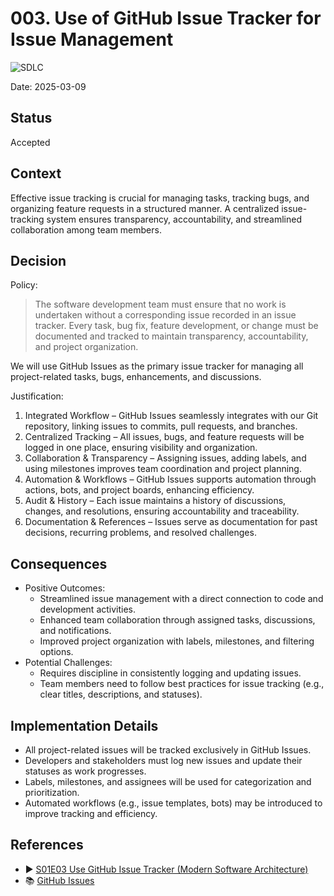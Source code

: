 ﻿# 003. Use of GitHub Issue Tracker for Issue Management
![SDLC](https://img.shields.io/badge/SDLC-orange)

Date: 2025-03-09

## Status

Accepted

## Context

Effective issue tracking is crucial for managing tasks, tracking bugs, and organizing feature requests in a structured manner.
A centralized issue-tracking system ensures transparency, accountability, and streamlined collaboration among team members.

## Decision

Policy:

> The software development team must ensure that no work is undertaken without a corresponding issue recorded in an issue tracker.
> Every task, bug fix, feature development, or change must be documented and tracked to maintain transparency, accountability, and project organization.

We will use GitHub Issues as the primary issue tracker for managing all project-related tasks, bugs, enhancements, and discussions.

Justification:

1. Integrated Workflow – GitHub Issues seamlessly integrates with our Git repository, linking issues to commits, pull requests, and branches.
2. Centralized Tracking – All issues, bugs, and feature requests will be logged in one place, ensuring visibility and organization.
3. Collaboration & Transparency – Assigning issues, adding labels, and using milestones improves team coordination and project planning.
4. Automation & Workflows – GitHub Issues supports automation through actions, bots, and project boards, enhancing efficiency.
5. Audit & History – Each issue maintains a history of discussions, changes, and resolutions, ensuring accountability and traceability.
6. Documentation & References – Issues serve as documentation for past decisions, recurring problems, and resolved challenges.

## Consequences

* Positive Outcomes:
  * Streamlined issue management with a direct connection to code and development activities.
  * Enhanced team collaboration through assigned tasks, discussions, and notifications.
  * Improved project organization with labels, milestones, and filtering options.
* Potential Challenges:
  * Requires discipline in consistently logging and updating issues.
  * Team members need to follow best practices for issue tracking (e.g., clear titles, descriptions, and statuses).

## Implementation Details

* All project-related issues will be tracked exclusively in GitHub Issues.
* Developers and stakeholders must log new issues and update their statuses as work progresses.
* Labels, milestones, and assignees will be used for categorization and prioritization.
* Automated workflows (e.g., issue templates, bots) may be introduced to improve tracking and efficiency.

## References

* ▶️ [S01E03 Use GitHub Issue Tracker (Modern Software Architecture)](https://youtu.be/7S1QSb9skfw)
* 📚 [GitHub Issues](https://docs.github.com/en/issues/tracking-your-work-with-issues/about-issues)